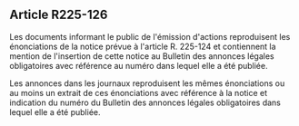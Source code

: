 Article R225-126
----
Les documents informant le public de l'émission d'actions reproduisent les
énonciations de la notice prévue à l'article R. 225-124 et contiennent la
mention de l'insertion de cette notice au Bulletin des annonces légales
obligatoires avec référence au numéro dans lequel elle a été publiée.

Les annonces dans les journaux reproduisent les mêmes énonciations ou au moins
un extrait de ces énonciations avec référence à la notice et indication du
numéro du Bulletin des annonces légales obligatoires dans lequel elle a été
publiée.
